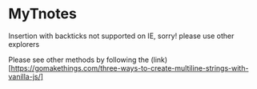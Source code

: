 # MyTnotes

Insertion with backticks not supported on IE, sorry! please use other explorers

Please see other methods by following the (link)[https://gomakethings.com/three-ways-to-create-multiline-strings-with-vanilla-js/]
